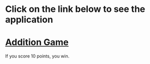 # Click on the link below to see the application
# [Addition Game](https://venish-karan.github.io/Addition-Game/)
If you score 10 points, you win.

